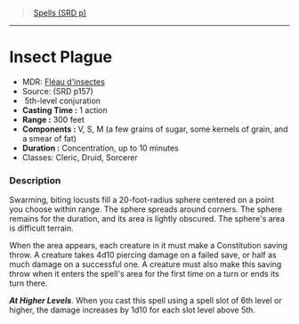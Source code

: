 ﻿---
!SpellItem
Family: SpellVO
Level: 5
Type: conjuration
CastingTime: 1 action
Range: 300 feet
Components: V, S, M (a few grains of sugar, some kernels of grain, and a smear of fat)
Duration: Concentration, up to 10 minutes
Classes: Cleric, Druid, Sorcerer
Id: spells_vo.md#insect-plague
ParentLink: spells_vo.md#spells-srd-p
Name: Insect Plague
ParentName: Spells (SRD p)
NameLevel: 1
AltName: "[Fléau d'insectes](hd_spells_fleau_dinsectes.md)"
Source: (SRD p157)
Attributes:
  Name: Insect Plague
  Markdown: >+
    # <!--Name-->Insect Plague<!--/Name-->


    - MDR: <!--AltName-->[Fléau d'insectes](hd_spells_fleau_dinsectes.md)<!--/AltName-->

    - Source: <!--Source-->(SRD p157)<!--/Source-->

    -  <!--Level-->5<!--/Level-->th-level <!--Type-->conjuration<!--/Type-->

    - **Casting Time :** <!--CastingTime-->1 action<!--/CastingTime-->

    - **Range :** <!--Range-->300 feet<!--/Range-->

    - **Components :** <!--Components-->V, S, M (a few grains of sugar, some kernels of grain, and a smear of fat)<!--/Components-->

    - **Duration :** <!--Duration-->Concentration, up to 10 minutes<!--/Duration-->

    - Classes: <!--Classes-->Cleric, Druid, Sorcerer<!--/Classes-->


    ### Description


    Swarming, biting locusts fill a 20-foot-radius sphere centered on a point you choose within range. The sphere spreads around corners. The sphere remains for the duration, and its area is lightly obscured. The sphere's area is difficult terrain.


    When the area appears, each creature in it must make a Constitution saving throw. A creature takes 4d10 piercing damage on a failed save, or half as much damage on a successful one. A creature must also make this saving throw when it enters the spell's area for the first time on a turn or ends its turn there.


    **_At Higher Levels_**. When you cast this spell using a spell slot of 6th level or higher, the damage increases by 1d10 for each slot level above 5th.

  AltName: "[Fléau d'insectes](hd_spells_fleau_dinsectes.md)"
  Source: (SRD p157)
  Level: 5
  Type: conjuration
  CastingTime: 1 action
  Range: 300 feet
  Components: V, S, M (a few grains of sugar, some kernels of grain, and a smear of fat)
  Duration: Concentration, up to 10 minutes
  Classes: Cleric, Druid, Sorcerer
AttributesDictionary: >+
  Name: Insect Plague

  Markdown: >+

    # <!--Name-->Insect Plague<!--/Name-->





    - MDR: <!--AltName-->[Fléau d'insectes](hd_spells_fleau_dinsectes.md)<!--/AltName-->



    - Source: <!--Source-->(SRD p157)<!--/Source-->



    -  <!--Level-->5<!--/Level-->th-level <!--Type-->conjuration<!--/Type-->



    - **Casting Time :** <!--CastingTime-->1 action<!--/CastingTime-->



    - **Range :** <!--Range-->300 feet<!--/Range-->



    - **Components :** <!--Components-->V, S, M (a few grains of sugar, some kernels of grain, and a smear of fat)<!--/Components-->



    - **Duration :** <!--Duration-->Concentration, up to 10 minutes<!--/Duration-->



    - Classes: <!--Classes-->Cleric, Druid, Sorcerer<!--/Classes-->





    ### Description





    Swarming, biting locusts fill a 20-foot-radius sphere centered on a point you choose within range. The sphere spreads around corners. The sphere remains for the duration, and its area is lightly obscured. The sphere's area is difficult terrain.





    When the area appears, each creature in it must make a Constitution saving throw. A creature takes 4d10 piercing damage on a failed save, or half as much damage on a successful one. A creature must also make this saving throw when it enters the spell's area for the first time on a turn or ends its turn there.





    **_At Higher Levels_**. When you cast this spell using a spell slot of 6th level or higher, the damage increases by 1d10 for each slot level above 5th.



  AltName: "[Fléau d'insectes](hd_spells_fleau_dinsectes.md)"

  Source: (SRD p157)

  Level: 5

  Type: conjuration

  CastingTime: 1 action

  Range: 300 feet

  Components: V, S, M (a few grains of sugar, some kernels of grain, and a smear of fat)

  Duration: Concentration, up to 10 minutes

  Classes: Cleric, Druid, Sorcerer

---
> [Spells (SRD p)](srd_spells.md)

---

# Insect Plague

- MDR: [Fléau d'insectes](hd_spells_fleau_dinsectes.md)
- Source: (SRD p157)
-  5th-level conjuration
- **Casting Time :** 1 action
- **Range :** 300 feet
- **Components :** V, S, M (a few grains of sugar, some kernels of grain, and a smear of fat)
- **Duration :** Concentration, up to 10 minutes
- Classes: Cleric, Druid, Sorcerer

### Description

Swarming, biting locusts fill a 20-foot-radius sphere centered on a point you choose within range. The sphere spreads around corners. The sphere remains for the duration, and its area is lightly obscured. The sphere's area is difficult terrain.

When the area appears, each creature in it must make a Constitution saving throw. A creature takes 4d10 piercing damage on a failed save, or half as much damage on a successful one. A creature must also make this saving throw when it enters the spell's area for the first time on a turn or ends its turn there.

**_At Higher Levels_**. When you cast this spell using a spell slot of 6th level or higher, the damage increases by 1d10 for each slot level above 5th.


